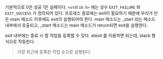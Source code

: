 기본적으로 0은 성공 1은 실패이다. `<stdlib.h>` 에는 상수 `EXIT_FAILURE` 와 `EXIT_SUCCESS` 가 정의되어 있다.
프로세스 종료에는 exit이 필요하기 때문에 우리가 만든 main 메소드 이후에도 exit이 실행되어야 한다.
main 메소드는 _start 라는 메소드 내부에서 호출되고, _start 메소드는 main 메소드가 return되면 exit을 실행한다.

exit 내부에는 종료 시 할 작업을 등록할 수 있다.
atexit 를 이용하면 되는데, stack 형식으로 작동한다.
> 가장 최근에 등록한 작업 순으로 실행된다.